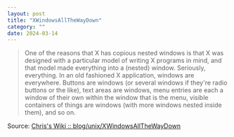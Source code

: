 ```yaml
---
layout: post
title: "XWindowsAllTheWayDown"
category: ""
date: 2024-03-14
---
```


>One of the reasons that X has copious nested windows is that X was designed with a particular model of writing X programs in mind, and that model made everything into a (nested) window. Seriously, everything. In an old fashioned X application, windows are everywhere. Buttons are windows (or several windows if they're radio buttons or the like), text areas are windows, menu entries are each a window of their own within the window that is the menu, visible containers of things are windows (with more windows nested inside them), and so on.

Source: [Chris's Wiki :: blog/unix/XWindowsAllTheWayDown](https://utcc.utoronto.ca/~cks/space/blog/unix/XWindowsAllTheWayDown)
